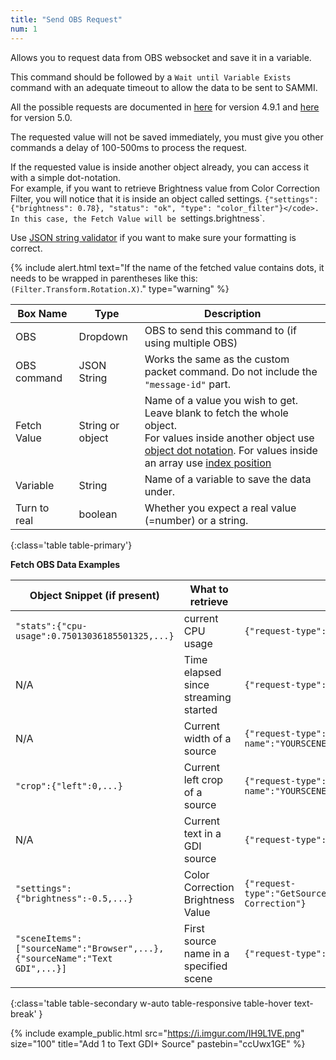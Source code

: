 ```yaml
---
title: "Send OBS Request"
num: 1
---
```

Allows you to request data from OBS websocket and save it in a variable.

This command should be followed by a `Wait until Variable Exists` command with an adequate timeout to allow the data to be sent to SAMMI.

All the possible requests are documented in [here](https://github.com/Palakis/obs-websocket/blob/4.x-compat/docs/generated/protocol.md) for version 4.9.1 and [here](https://github.com/obsproject/obs-websocket/blob/master/docs/generated/protocol.md) for version 5.0.

The requested value will not be saved immediately, you must give you other commands a delay of 100-500ms to process the request.

If the requested value is inside another object already, you can access it with a simple dot-notation.\
For example, if you want to retrieve Brightness value from Color Correction Filter, you will notice that it is inside an object called settings. `{"settings": {"brightness": 0.78}, "status": "ok", "type": "color_filter"}</code>. In this case, the Fetch Value will be `settings.brightness`.

Use [JSON string validator](https://jsonlint.com/) if you want to make sure your formatting is correct.

{% include alert.html text="If the name of the fetched value contains dots, it needs to be wrapped in parentheses like this: <code>(Filter.Transform.Rotation.X)</code>." type="warning" %}

| Box Name | Type | Description |
|-------|--------|--------
|OBS|Dropdown|OBS to send this command to (if using multiple OBS)|
|OBS command|	JSON String|	Works the same as the custom packet command. Do not include the `"message-id"` part.
|Fetch Value|	String or object|	Name of a value you wish to get. Leave blank to fetch the whole object.<br/> For values inside another object use [object dot notation](https://grasshopper.app/glossary/data-types/object-dot-notation/). For values inside an array use [index position](https://developer.mozilla.org/en-US/docs/Web/JavaScript/Reference/Global_Objects/Array)
Variable|	String	|Name of a variable to save the data under.
Turn to real|	boolean|	Whether you expect a real value (=number) or a string.
{:class='table table-primary'}

**Fetch OBS Data Examples**

|Object Snippet (if present)|What to retrieve|OBS Command|Fetch Value|
|-------|--------|--------|--------|
|<code class="user-select-all">"stats":{"cpu-usage":0.75013036185501325,...}</code>|current CPU usage| `{"request-type":"GetStats"}` | stats.cpu-usage|
|N/A|Time elapsed since streaming started |<code class="user-select-all">{"request-type":"GetStreamingStatus"}</code>|stream-timecode|
|N/A|Current width of a source|<code class="user-select-all">{"request-type":"GetSceneItemProperties","scene-name":"YOURSCENENAME","item":"YOURSOURCENAME"}</code>|width|
|<code class="user-select-all">"crop":{"left":0,...}</code>|Current left crop of a source|<code class="user-select-all">{"request-type":"GetSceneItemProperties""scene-name":"YOURSCENENAME","item":"YOURSOURCENAME"}</code>|crop.left|
|N/A|Current text in a GDI source|<code class="user-select-all">{"request-type":"GetTextGDIPlusProperties","source":"YOURSOURCENAME"}</code>|text|
|<code class="user-select-all">"settings":{"brightness":-0.5,...}</code> |Color Correction Brightness Value|<code class="user-select-all">{"request-type":"GetSourceFilterInfo","sourceName":"YOURSOURCENAME","filterName":"Color Correction"}</code>|settings.brightness|
|<code class="user-select-all">"sceneItems":["sourceName":"Browser",...},{"sourceName":"Text GDI",...}]</code>|First source name in a specified scene|<code class="user-select-all">{"request-type":"GetSceneItemList","sceneName":"YOURSCENENAME"}</code>|sceneItems[0].sourceName|
{:class='table table-secondary w-auto table-responsive table-hover text-break' }

{% include example_public.html src="https://i.imgur.com/IH9L1VE.png" size="100" title="Add 1 to Text GDI+ Source" pastebin="ccUwx1GE" %}










